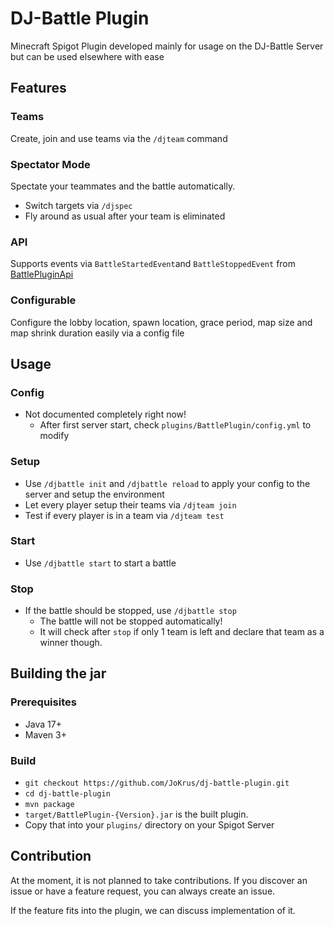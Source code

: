 # DJ-Battle Plugin

Minecraft Spigot Plugin developed mainly for usage on the DJ-Battle Server but can be used elsewhere with ease

## Features

### Teams

Create, join and use teams via the `/djteam` command

### Spectator Mode

Spectate your teammates and the battle automatically.

- Switch targets via `/djspec`
- Fly around as usual after your team is eliminated

### API

Supports events via `BattleStartedEvent`and `BattleStoppedEvent`
from [BattlePluginApi](https://github.com/JoKrus/dj-battle-plugin-api)

### Configurable

Configure the lobby location, spawn location, grace period, map size and map shrink duration easily via a config file

## Usage

### Config

- Not documented completely right now!
  - After first server start, check `plugins/BattlePlugin/config.yml` to modify

### Setup

- Use `/djbattle init` and `/djbattle reload` to apply your config to the server and setup the environment
- Let every player setup their teams via `/djteam join`
- Test if every player is in a team via `/djteam test`

### Start

- Use `/djbattle start` to start a battle

### Stop

- If the battle should be stopped, use `/djbattle stop`
    - The battle will not be stopped automatically!
    - It will check after `stop` if only 1 team is left and declare that team as a winner though.

## Building the jar

### Prerequisites

- Java 17+
- Maven 3+

### Build

- ```git checkout https://github.com/JoKrus/dj-battle-plugin.git```
- ```cd dj-battle-plugin```
- ```mvn package```
- `target/BattlePlugin-{Version}.jar` is the built plugin.
- Copy that into your `plugins/` directory on your Spigot Server

## Contribution

At the moment, it is not planned to take contributions. If you discover an issue or have a feature request,
you can always create an issue.

If the feature fits into the plugin, we can discuss implementation of it.